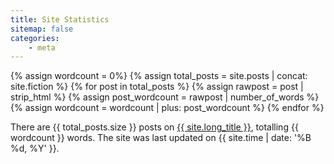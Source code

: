 ```yaml
---
title: Site Statistics
sitemap: false
categories:
    - meta
---
```


{% assign wordcount = 0%}
{% assign total_posts = site.posts | concat: site.fiction %}
{% for post in total_posts %}
	{% assign rawpost = post | strip_html %}
	{% assign post_wordcount = rawpost | number_of_words %}
	{% assign wordcount = wordcount | plus: post_wordcount %}
{% endfor %}

There are {{ total_posts.size }} posts on [{{ site.long_title }}](/), totalling {{ wordcount }} words. The site was last updated on {{ site.time | date: '%B %d, %Y' }}.

